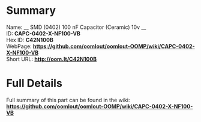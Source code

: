 
Summary
=================
  
Name: __ SMD (0402) 100 nF Capacitor (Ceramic) 10v __    
ID: __CAPC-0402-X-NF100-VB__   
Hex ID: __C42N100B__   
WebPage: __https://github.com/oomlout/oomlout-OOMP/wiki/CAPC-0402-X-NF100-VB__   
Short URL: __http://oom.lt/C42N100B__   

Full Details
==========================
Full summary of this part can be found in the wiki:   
__https://github.com/oomlout/oomlout-OOMP/wiki/CAPC-0402-X-NF100-VB__    

